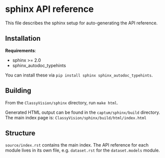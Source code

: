 # sphinx API reference

This file describes the sphinx setup for auto-generating the API reference.


## Installation

**Requirements**:
- sphinx >= 2.0
- sphinx_autodoc_typehints

You can install these via `pip install sphinx sphinx_autodoc_typehints`.


## Building

From the `ClassyVision/sphinx` directory, run `make html`.

Generated HTML output can be found in the `captum/sphinx/build` directory. The main index page is: `ClassyVision/sphinx/build/html/index.html`


## Structure

`source/index.rst` contains the main index. The API reference for each module lives in its own file, e.g. `dataset.rst` for the `dataset.models` module.
